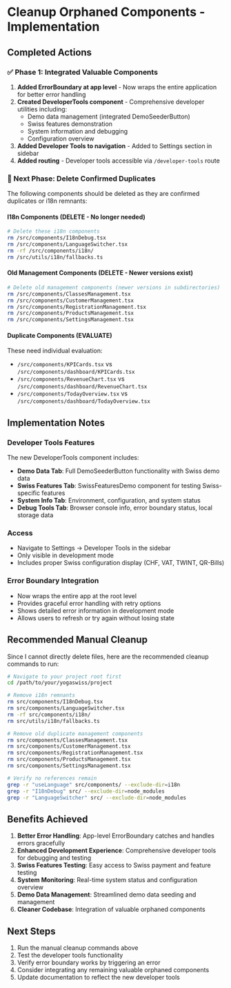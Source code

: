 # Cleanup Orphaned Components - Implementation

## Completed Actions

### ✅ Phase 1: Integrated Valuable Components
1. **Added ErrorBoundary at app level** - Now wraps the entire application for better error handling
2. **Created DeveloperTools component** - Comprehensive developer utilities including:
   - Demo data management (integrated DemoSeederButton)
   - Swiss features demonstration
   - System information and debugging
   - Configuration overview
3. **Added Developer Tools to navigation** - Added to Settings section in sidebar
4. **Added routing** - Developer tools accessible via `/developer-tools` route

### 📝 Next Phase: Delete Confirmed Duplicates

The following components should be deleted as they are confirmed duplicates or i18n remnants:

#### I18n Components (DELETE - No longer needed)
```bash
# Delete these i18n components
rm /src/components/I18nDebug.tsx
rm /src/components/LanguageSwitcher.tsx
rm -rf /src/components/i18n/
rm /src/utils/i18n/fallbacks.ts
```

#### Old Management Components (DELETE - Newer versions exist)
```bash
# Delete old management components (newer versions in subdirectories)
rm /src/components/ClassesManagement.tsx
rm /src/components/CustomerManagement.tsx  
rm /src/components/RegistrationManagement.tsx
rm /src/components/ProductsManagement.tsx
rm /src/components/SettingsManagement.tsx
```

#### Duplicate Components (EVALUATE)
These need individual evaluation:
- `/src/components/KPICards.tsx` vs `/src/components/dashboard/KPICards.tsx`
- `/src/components/RevenueChart.tsx` vs `/src/components/dashboard/RevenueChart.tsx`
- `/src/components/TodayOverview.tsx` vs `/src/components/dashboard/TodayOverview.tsx`

## Implementation Notes

### Developer Tools Features
The new DeveloperTools component includes:
- **Demo Data Tab**: Full DemoSeederButton functionality with Swiss demo data
- **Swiss Features Tab**: SwissFeaturesDemo component for testing Swiss-specific features
- **System Info Tab**: Environment, configuration, and system status
- **Debug Tools Tab**: Browser console info, error boundary status, local storage data

### Access
- Navigate to Settings → Developer Tools in the sidebar
- Only visible in development mode
- Includes proper Swiss configuration display (CHF, VAT, TWINT, QR-Bills)

### Error Boundary Integration
- Now wraps the entire app at the root level
- Provides graceful error handling with retry options
- Shows detailed error information in development mode
- Allows users to refresh or try again without losing state

## Recommended Manual Cleanup

Since I cannot directly delete files, here are the recommended cleanup commands to run:

```bash
# Navigate to your project root first
cd /path/to/your/yogaswiss/project

# Remove i18n remnants
rm src/components/I18nDebug.tsx
rm src/components/LanguageSwitcher.tsx
rm -rf src/components/i18n/
rm src/utils/i18n/fallbacks.ts

# Remove old duplicate management components
rm src/components/ClassesManagement.tsx
rm src/components/CustomerManagement.tsx
rm src/components/RegistrationManagement.tsx  
rm src/components/ProductsManagement.tsx
rm src/components/SettingsManagement.tsx

# Verify no references remain
grep -r "useLanguage" src/components/ --exclude-dir=i18n
grep -r "I18nDebug" src/ --exclude-dir=node_modules
grep -r "LanguageSwitcher" src/ --exclude-dir=node_modules
```

## Benefits Achieved

1. **Better Error Handling**: App-level ErrorBoundary catches and handles errors gracefully
2. **Enhanced Development Experience**: Comprehensive developer tools for debugging and testing
3. **Swiss Features Testing**: Easy access to Swiss payment and feature testing
4. **System Monitoring**: Real-time system status and configuration overview
5. **Demo Data Management**: Streamlined demo data seeding and management
6. **Cleaner Codebase**: Integration of valuable orphaned components

## Next Steps

1. Run the manual cleanup commands above
2. Test the developer tools functionality
3. Verify error boundary works by triggering an error
4. Consider integrating any remaining valuable orphaned components
5. Update documentation to reflect the new developer tools